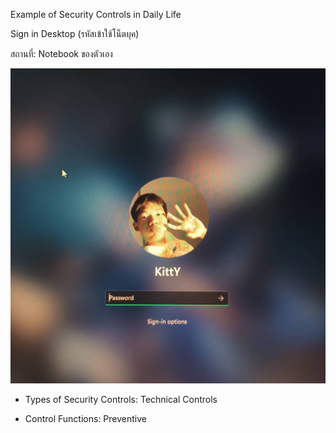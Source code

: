 Example of Security Controls in Daily Life

Sign in Desktop (รหัสเข้าใช้โน็ตบุค)

สถานที่: Notebook ของตัวเอง

![รูปsecurityControls](images/86958.jpg)

 - Types of Security Controls: Technical Controls

 - Control Functions: Preventive
